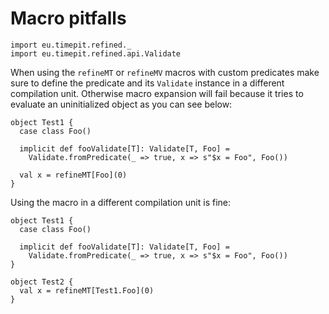 # Macro pitfalls

```tut:silent
import eu.timepit.refined._
import eu.timepit.refined.api.Validate
```

When using the `refineMT` or `refineMV` macros with custom predicates
make sure to define the predicate and its `Validate` instance in a
different compilation unit. Otherwise macro expansion will fail because
it tries to evaluate an uninitialized object as you can see below:

```tut:fail
object Test1 {
  case class Foo()

  implicit def fooValidate[T]: Validate[T, Foo] =
    Validate.fromPredicate(_ => true, x => s"$x = Foo", Foo())

  val x = refineMT[Foo](0)
}
```

Using the macro in a different compilation unit is fine:

```tut
object Test1 {
  case class Foo()

  implicit def fooValidate[T]: Validate[T, Foo] =
    Validate.fromPredicate(_ => true, x => s"$x = Foo", Foo())
}

object Test2 {
  val x = refineMT[Test1.Foo](0)
}
```

